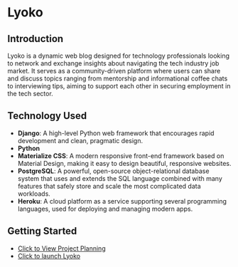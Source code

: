 # Lyoko

## Introduction

Lyoko is a dynamic web blog designed for technology professionals looking to network and exchange insights about navigating the tech industry job market. It serves as a community-driven platform where users can share and discuss topics ranging from mentorship and informational coffee chats to interviewing tips, aiming to support each other in securing employment in the tech sector.

## Technology Used

- **Django**: A high-level Python web framework that encourages rapid development and clean, pragmatic design.
- **Python**
- **Materialize CSS**: A modern responsive front-end framework based on Material Design, making it easy to design beautiful, responsive websites.
- **PostgreSQL**: A powerful, open-source object-relational database system that uses and extends the SQL language combined with many features that safely store and scale the most complicated data workloads.
- **Heroku**: A cloud platform as a service supporting several programming languages, used for deploying and managing modern apps.

## Getting Started
- [Click to View Project Planning](https://trello.com/b/q2J8AEHu/lyoko)
- [Click to launch Lyoko](https://lyoko-9ab6d69f2a0f.herokuapp.com)
